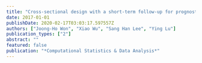 ```yaml
---
title: "Cross-sectional design with a short-term follow-up for prognostic imaging biomarkers"
date: 2017-01-01
publishDate: 2020-02-17T03:03:17.597557Z
authors: ["Joong-Ho Won", "Xiao Wu", "Sang Han Lee", "Ying Lu"]
publication_types: ["2"]
abstract: ""
featured: false
publication: "*Computational Statistics & Data Analysis*"
---
```


